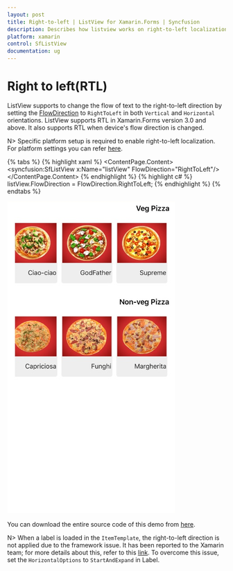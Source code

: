 ```yaml
---
layout: post
title: Right-to-left | ListView for Xamarin.Forms | Syncfusion
description: Describes how listview works on right-to-left localization.
platform: xamarin
control: SfListView
documentation: ug
---
```


# Right to left(RTL)

ListView supports to change the flow of text to the right-to-left direction by setting the [FlowDirection](https://docs.microsoft.com/en-us/dotnet/api/xamarin.forms.visualelement.flowdirection?view=xamarin-forms#Xamarin_Forms_VisualElement_FlowDirection) to `RightToLeft` in both `Vertical` and `Horizontal` orientations. ListView supports RTL in Xamarin.Forms version 3.0 and above. It also supports RTL when device's flow direction is changed.

N> Specific platform setup is required to enable right-to-left localization. For platform settings you can refer [here](https://docs.microsoft.com/en-us/xamarin/xamarin-forms/app-fundamentals/localization/right-to-left#platform-setup).

{% tabs %}
{% highlight xaml %}
<ContentPage  xmlns:x="http://schemas.microsoft.com/winfx/2009/xaml"
              xmlns:syncfusion="clr-namespace:Syncfusion.ListView.XForms;assembly=Syncfusion.SfListView.XForms">
    <ContentPage.Content>
       <syncfusion:SfListView x:Name="listView" FlowDirection="RightToLeft"/>
    </ContentPage.Content>
</ContentPage>
{% endhighlight %}
{% highlight c# %}
listView.FlowDirection = FlowDirection.RightToLeft;
{% endhighlight %}
{% endtabs %}

![Xamarin Forms ListView with right to left](SfListView_images/SfListView-Right-To-Left.png)

You can download the entire source code of this demo from [here]().

N> When a label is loaded in the `ItemTemplate`, the right-to-left direction is not applied due to the framework issue. It has been reported to the Xamarin team; for more details about this, refer to this [link](https://github.com/xamarin/Xamarin.Forms/issues/3611). To overcome this issue, set the `HorizontalOptions` to `StartAndExpand` in Label.
